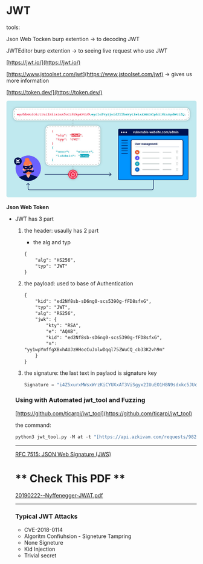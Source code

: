# JWT


tools:

Json Web Tocken burp extention → to decoding JWT

JWTEditor burp extention → to seeing live request who use JWT

[https://jwt.io/](https://jwt.io/)

[https://www.jstoolset.com/jwt](https://www.jstoolset.com/jwt) → gives us more information 

[https://token.dev/](https://token.dev/)

![Untitled](Untitled.png)

**Json Web Token** 

- JWT has 3 part
    1. the header: usaully has 2 part 
        - the alg and typ
        
        ```
        {
            "alg": "HS256",
            "typ": "JWT"
        }
        ```
        
    2. the payload: used to base of Authentication
        
        ```
        {
            "kid": "ed2Nf8sb-sD6ng0-scs5390g-fFD8sfxG",
            "typ": "JWT",
            "alg": "RS256",
            "jwk": {
                "kty": "RSA",
                "e": "AQAB",
                "kid": "ed2Nf8sb-sD6ng0-scs5390g-fFD8sfxG",
                "n": "yy1wpYmffgXBxhAUJzHHocCuJolwDqql75ZWuCQ_cb33K2vh9m"
            }
        }
        ```
        
    3. the signature: the last text in paylaod is signature key
        
        ```python
        Signature = "i4Z5xurxMWsxWrzKiCYUXxAT3ViSgyx2IUuEO1H8N9sdxkc5JUcnCFpixhLlfW6ALcMrGXiDqKjCcgsFATmyfdEMqtv08Y3kK8JYqWq0e4n2ba6Zd3f2x3Gj-dBdXO4NNbL9FmUUVY64FV_dCMuUZ1BBfzNtPMMw_GsP5sSSBZ2h1dh0B_owRI82NGSDYEvUMpTtV4_VN9S9b3Na7tAKBDL_isf9xUqv7cEvOEX41hhxPKUztLs4LSTF5ef6EGDFHYKlY5TUJk2L5f0D1lDbTO01bTYiG4QayIOc4xQkBjEvtHKJ1uMOzWOe7o2YzllW_cBbPrdlULn4HW2gkT_QRDSoxDoxzmvvJEFZOzcP4z60KIcy1rmKoUf7MOBBfAaEykDCPzvrE9puRPTStnNPCkV52CYUv_HHc31gvdT3k9pPn5ka1zyZc1p2wy-CTWpABDe0MhP6fBubhlZXIKkhRW3Ca7DviQhvOyQrB73Q4viglG7cg_yU9fEPmWEtU-Lb6n75-8__NDk7QjZaUIJLXElDX9WP9ApmOkvIu8gNuGmIaljuBkA87ewD5OzswZt-5N441rvWowHbaPyIc3eQV7Ol901AeY0xUTTiNFUgzLClpcrszNMi7b4wZ3b2NIMlUkhivZ3l7PdEVMI6lYYKJScHam92KmPUMqiZ9O0LZrU"
        ```
        
    
    ### Using with Automated jwt_tool and Fuzzing
    
    [https://github.com/ticarpi/jwt_tool](https://github.com/ticarpi/jwt_tool)
    
    the command:
    
    ```python
    python3 jwt_tool.py -M at -t "[https://api.azkivam.com/requests/982045](https://api.azkivam.com/requests/982045)" -rh "Authorization: Bearer eyJhbGciOiJIUzUxMiJ9.eyJzdWIiOiJBY2Nlc3NUb2tlbiIsImlzcyI6ImlyLmF6a2kubG9hbiIsImV4cCI6MTY5NDUwOTQyMSwidXNlcklkIjo4MzU4MTUsImlhdCI6MTY5NDUwMjIyMX0.H2SzpYwh71BAJ8s7eotqJLnZLFWhnnsp3dkgVUke_3R63LyX5HS-4zPMJWFbWE6PfwtAUddKpFy5PaEGnbhriA"
    ```
    
    ---
    
    [RFC 7515: JSON Web Signature (JWS)](https://datatracker.ietf.org/doc/html/rfc7515#section-3)
    
    # ** Check This PDF **
    
    [20190222--Nyffenegger-JWAT.pdf](20190222--Nyffenegger-JWAT.pdf)
    
    ---
    
    ### Typical JWT Attacks
    
    - CVE-2018-0114
    - Algoritm Confiuhsion - Signeture Tampring
    - None Signeture
    - Kid Injection
    - Trivial secret